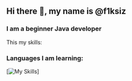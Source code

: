 ## Hi there 👋, my name is @f1ksiz
### I am a beginner Java developer

This my skills:

### **Languages I am learning:**
[![My Skills](https://skillicons.dev/icons?i=java,rust)]
